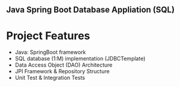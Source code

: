 ## Java Spring Boot Database Appliation (SQL)

# Project Features
- Java: SpringBoot framework
- SQL database (1:M) implementation (JDBCTemplate)
- Data Access Object (DAO) Architecture
- JPI Framework & Repository Structure
- Unit Test & Integration Tests
